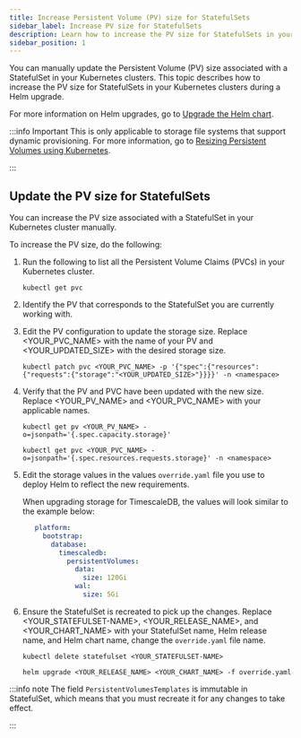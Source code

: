 ```yaml
---
title: Increase Persistent Volume (PV) size for StatefulSets
sidebar_label: Increase PV size for StatefulSets
description: Learn how to increase the PV size for StatefulSets in your Kubernetes cluster during a Helm upgrade.
sidebar_position: 1
---
```


You can manually update the Persistent Volume (PV) size associated with a StatefulSet in your Kubernetes clusters. This topic describes how to increase the PV size for StatefulSets in your Kubernetes clusters during a Helm upgrade.

For more information on Helm upgrades, go to [Upgrade the Helm chart](/docs/self-managed-enterprise-edition/self-managed-helm-based-install/upgrade-helm-chart).

:::info Important
This is only applicable to storage file systems that support dynamic provisioning. For more information, go to [Resizing Persistent Volumes using Kubernetes](https://kubernetes.io/blog/2018/07/12/resizing-persistent-volumes-using-kubernetes/).

:::

## Update the PV size for StatefulSets

You can increase the PV size associated with a StatefulSet in your Kubernetes cluster manually.

To increase the PV size, do the following:

1. Run the following to list all the Persistent Volume Claims (PVCs) in your Kubernetes cluster.

   ```
   kubectl get pvc
   ```

2. Identify the PV that corresponds to the StatefulSet you are currently working with.


3. Edit the PV configuration to update the storage size. Replace <YOUR_PVC_NAME> with the name of your PV and <YOUR_UPDATED_SIZE> with the desired storage size.

   ```
   kubectl patch pvc <YOUR_PVC_NAME> -p '{"spec":{"resources":{"requests":{"storage":"<YOUR_UPDATED_SIZE>"}}}}' -n <namespace>
   ```

4. Verify that the PV and PVC have been updated with the new size. Replace <YOUR_PV_NAME> and <YOUR_PVC_NAME> with your applicable names.

   ```
   kubectl get pv <YOUR_PV_NAME> -o=jsonpath='{.spec.capacity.storage}'
   ```

   ```
   kubectl get pvc <YOUR_PVC_NAME> -o=jsonpath='{.spec.resources.requests.storage}' -n <namespace>
   ```

5. Edit the storage values in the values `override.yaml` file you use to deploy Helm to reflect the new requirements.

   When upgrading storage for TimescaleDB, the values will look similar to the example below:

   ```yaml
      platform:
        bootstrap:
          database:
            timescaledb:
              persistentVolumes:
                data:
                  size: 120Gi
                wal:
                  size: 5Gi
   ```

6. Ensure the StatefulSet is recreated to pick up the changes. Replace <YOUR_STATEFULSET-NAME>, <YOUR_RELEASE_NAME>, and <YOUR_CHART_NAME> with your StatefulSet name, Helm release name, and Helm chart name, change the `override.yaml` file name.

   ```
   kubectl delete statefulset <YOUR_STATEFULSET-NAME>
   ```
   
   ```
   helm upgrade <YOUR_RELEASE_NAME> <YOUR_CHART_NAME> -f override.yaml
   ```

:::info note
The field `PersistentVolumesTemplates` is immutable in StatefulSet, which means that you must recreate it for any changes to take effect.

:::
